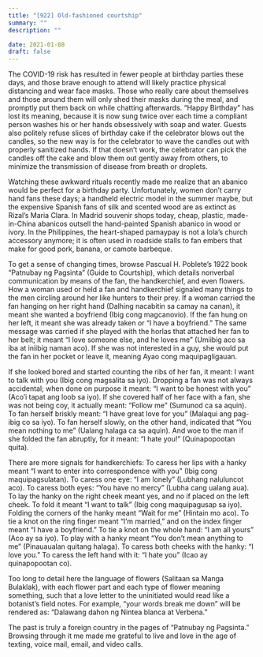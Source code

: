 ```yaml
---
title: "[922] Old-fashioned courtship"
summary: ""
description: ""

date: 2021-01-08
draft: false
---
```



The COVID-19 risk has resulted in fewer people at birthday parties these days, and those brave enough to attend will likely practice physical distancing and wear face masks. Those who really care about themselves and those around them will only shed their masks during the meal, and promptly put them back on while chatting afterwards. “Happy Birthday” has lost its meaning, because it is now sung twice over each time a compliant person washes his or her hands obsessively with soap and water. Guests also politely refuse slices of birthday cake if the celebrator blows out the candles, so the new way is for the celebrator to wave the candles out with properly sanitized hands. If that doesn’t work, the celebrator can pick the candles off the cake and blow them out gently away from others, to minimize the transmission of disease from breath or droplets.

Watching these awkward rituals recently made me realize that an abanico would be perfect for a birthday party. Unfortunately, women don’t carry hand fans these days; a handheld electric model in the summer maybe, but the expensive Spanish fans of silk and scented wood are as extinct as Rizal’s Maria Clara. In Madrid souvenir shops today, cheap, plastic, made-in-China abanicos outsell the hand-painted Spanish abanico in wood or ivory. In the Philippines, the heart-shaped pamaypay is not a lola’s church accessory anymore; it is often used in roadside stalls to fan embers that make for good pork, banana, or camote barbeque.

To get a sense of changing times, browse Pascual H. Poblete’s 1922 book “Patnubay ng Pagsinta” (Guide to Courtship), which details nonverbal communication by means of the fan, the handkerchief, and even flowers. How a woman used or held a fan and handkerchief signaled many things to the men circling around her like hunters to their prey. If a woman carried the fan hanging on her right hand (Dalhing nacabitin sa camay na canan), it meant she wanted a boyfriend (Ibig cong magcanovio). If the fan hung on her left, it meant she was already taken or “I have a boyfriend.” The same message was carried if she played with the horlas that attached her fan to her belt; it meant “I love someone else, and he loves me” (Umiibig aco sa iba at iniibig naman aco). If she was not interested in a guy, she would put the fan in her pocket or leave it, meaning Ayao cong maquipagligauan.

If she looked bored and started counting the ribs of her fan, it meant: I want to talk with you (Ibig cong magsalita sa iyo). Dropping a fan was not always accidental; when done on purpose it meant: “I want to be honest with you” (Aco’i tapat ang loob sa iyo). If she covered half of her face with a fan, she was not being coy, it actually meant: “Follow me” (Sumunod ca sa aquin). To fan herself briskly meant: “I have great love for you” (Malaqui ang pag-ibig co sa iyo). To fan herself slowly, on the other hand, indicated that “You mean nothing to me” (Ualang halaga ca sa aquin). And woe to the man if she folded the fan abruptly, for it meant: “I hate you!” (Quinapopootan quita).

There are more signals for handkerchiefs: To caress her lips with a hanky meant “I want to enter into correspondence with you” (Ibig cong maquipagsulatan). To caress one eye: “I am lonely” (Lubhang naluluncot aco). To caress both eyes: “You have no mercy” (Lubha cang ualang aua). To lay the hanky on the right cheek meant yes, and no if placed on the left cheek. To fold it meant “I want to talk” (Ibig cong maquipagusap sa iyo). Folding the corners of the hanky meant “Wait for me” (Hintain mo aco). To tie a knot on the ring finger meant “I’m married,” and on the index finger meant “I have a boyfriend.” To tie a knot on the whole hand: “I am all yours” (Aco ay sa iyo). To play with a hanky meant “You don’t mean anything to me” (Pinauaualan quitang halaga). To caress both cheeks with the hanky: “I love you.” To caress the left hand with it: “I hate you” (Icao ay quinapopootan co).

Too long to detail here the language of flowers (Salitaan sa Manga Bulaklak), with each flower part and each type of flower meaning something, such that a love letter to the uninitiated would read like a botanist’s field notes. For example, “your words break me down” will be rendered as: “Dalawang dahon ng Nintea blanca at Verbena.”

The past is truly a foreign country in the pages of “Patnubay ng Pagsinta.” Browsing through it me made me grateful to live and love in the age of texting, voice mail, email, and video calls.
